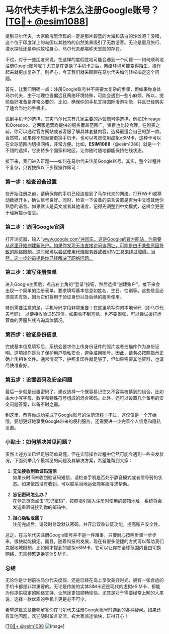# 马尔代夫手机卡怎么注册Google账号？[[TG💪+ @esim1088](https://t.me/s/esim1088)]

提到马尔代夫，大家脑海里浮现的一定是那片碧蓝的大海和洁白的沙滩吧？没错，这个位于印度洋上的岛国以其独特的自然美景吸引了无数游客。无论是蜜月旅行、潜水探险还是单纯放松身心，马尔代夫都堪称天堂般的存在。

不过，对于一些朋友来说，在这样的度假胜地可能会遇到一个问题——如何顺利地注册Google账号呢？尤其是在更换了手机卡之后，网络环境可能变得陌生，操作起来就更加复杂了。别担心，今天我们就来聊聊在马尔代夫如何轻松搞定这个问题。

首先，让我们明确一点：注册Google账号并不需要太复杂的步骤，但如果你身处马尔代夫，由于地理位置偏远且网络环境特殊，可能会遇到一些小麻烦。所以，提前做好准备是非常必要的。比如，确保你的手机支持国际漫游功能，并且已经购买了适合当地的手机卡。

说到手机卡的选择，其实马尔代夫有几家主要的运营商可供选择，例如Dhiraagu和Ooredoo。这两家运营商提供的服务覆盖范围广，资费也比较合理。在购买之前，你可以通过官方网站或者客服了解具体套餐内容，选择最适合自己的那一款。当然啦，如果你不想频繁更换手机卡，也可以考虑使用虚拟eSIM卡，这种卡可以在全球范围内切换网络，非常方便。比如，**ESIM1088**（@esim1088）就是一个不错的选择，它支持多个国家和地区，让你随时随地都能保持在线状态。

接下来，我们进入正题——如何在马尔代夫注册Google账号。其实，整个过程并不复杂，只要按照以下步骤操作即可：

### 第一步：检查设备设置

在开始注册之前，请确保你的手机已经连接到了马尔代夫的网络。打开Wi-Fi或移动数据开关，确认信号良好。同时，检查一下设备的语言设置是否为中文或其他你熟悉的语言。如果默认是英文或者其他语言，记得先调整到中文模式，这样会更便于理解提示信息。

### 第二步：访问Google官网

打开浏览器，输入“www.google.com”并回车。这是Google的官方网站，你需要从这里开始创建新账户。如果你发现无法直接访问该网址，可能是由于某些原因导致的网络限制。这时候可以尝试使用代理服务器或者VPN工具来绕过障碍。当然，这一步的前提是你已经解决了网络问题。

### 第三步：填写注册表单

进入Google主页后，点击右上角的“登录”按钮，然后选择“创建账户”。接下来会出现一个简单的注册表单，要求填写基本信息如姓名、生日、性别等。这些信息必须真实有效，因为它们将用于验证身份以及后续的服务使用。

特别需要注意的是，手机号码字段非常重要！在这里填写你的本地号码（即马尔代夫号码），以便接收验证码短信。如果收不到短信，也不要慌张，可以尝试拨打运营商的客服热线咨询具体情况。

### 第四步：验证身份信息

完成基本信息填写后，系统会要求你上传身份证件的照片或者扫描件作为身份证明。这项操作是为了保护用户隐私安全，避免滥用账号。因此，请务必按照指示正确上传相关文件。通常情况下，护照复印件就足够了，但如果需要其他资料，也请尽快准备好。

### 第五步：设置密码及安全问题

最后一步就是设置密码了。建议选择一个既容易记住又不容易被猜到的组合，比如由大小写字母、数字和特殊符号组成的混合密码。此外，还可以设置几个备用的安全问题答案，以备不时之需。

到这里，恭喜你成功完成了Google账号的注册流程！不过，这仅仅是一个开始哦，要想更好地享受Google带来的便利服务，还需要进一步完善个人信息和隐私设置。

### 小贴士：如何解决常见问题？

虽然上述方法已经足够简单易懂，但在实际操作过程中仍然可能会遇到一些突发状况。下面列举几个最常见的问题及其解决方案，希望能帮到大家：

1. **无法接收到验证码短信**  
   如果长时间未收到验证码短信，请检查手机是否处于静音模式或者信号弱的状态。如果依然没有收到，可以联系当地运营商客服寻求帮助。

2. **忘记密码怎么办？**  
   在登录页面点击“忘记密码”，按照指引输入注册时使用的邮箱地址，系统将会发送重置链接到你的邮箱中。

3. **担心隐私泄露？**  
   注册完成后，请及时修改默认密码，并开启双重认证功能，提高账户安全性。

总之，在马尔代夫注册Google账号并不是一件难事，只要耐心按照步骤一步步来，很快就能搞定。而且，随着科技的发展，现在有很多便捷的方式可以帮助我们克服地域限制，比如刚才提到的虚拟eSIM卡，它可以让你在全球范围内自由切换网络，无需频繁更换实体SIM卡。

### 总结

无论你是计划前往马尔代夫度假，还是已经在岛上享受美好时光，拥有一张合适的手机卡都是非常重要的。无论是传统的实体SIM卡还是现代的虚拟eSIM卡，都能为你提供稳定的网络支持，让旅途更加顺畅愉快。尤其是对于需要经常上网的人来说，选择一款优质的手机卡更是必不可少。

希望这篇文章能够解答你在马尔代夫注册Google账号时遇到的各种疑问。如果还有其他问题，欢迎随时留言交流。祝大家旅途愉快，玩得开心！

[[TG💪+ @esim1088](https://t.me/s/esim1088) ![Image](https://i.postimg.cc/4NQfJmqS/Snipaste-2025-05-13-00-14-12.png)]